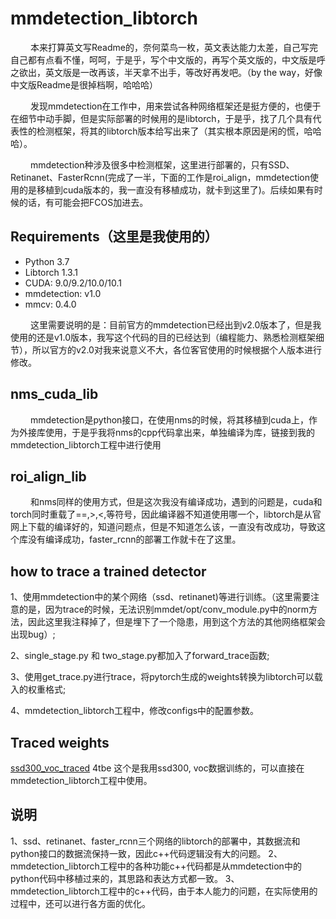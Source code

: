 # mmdetection_libtorch
&#8195; &#8195;本来打算英文写Readme的，奈何菜鸟一枚，英文表达能力太差，自己写完自己都有点看不懂，呵呵，于是乎，写个中文版的，再写个英文版的，中文版是呼之欲出，英文版是一改再该，半天拿不出手，等改好再发吧。（by the way，好像中文版Readme是很掉档啊，哈哈哈）

&#8195; &#8195;发现mmdetection在工作中，用来尝试各种网络框架还是挺方便的，也便于在细节中动手脚，但是实际部署的时候用的是libtorch，于是乎，找了几个具有代表性的检测框架，将其的libtorch版本给写出来了（其实根本原因是闲的慌，哈哈哈）。

&#8195; &#8195;mmdetection种涉及很多中检测框架，这里进行部署的，只有SSD、Retinanet、FasterRcnn(完成了一半，下面的工作是roi_align，mmdetection使用的是移植到cuda版本的，我一直没有移植成功，就卡到这里了)。后续如果有时候的话，有可能会把FCOS加进去。

## Requirements（这里是我使用的）

 - Python 3.7
 - Libtorch 1.3.1
 - CUDA: 9.0/9.2/10.0/10.1
 -  mmdetection: v1.0
 - mmcv: 0.4.0
 
&#8195; &#8195;这里需要说明的是：目前官方的mmdetection已经出到v2.0版本了，但是我使用的还是v1.0版本，我写这个代码的目的已经达到（编程能力、熟悉检测框架细节），所以官方的v2.0对我来说意义不大，各位客官使用的时候根据个人版本进行修改。
 
## nms_cuda_lib
&#8195; &#8195;mmdetection是python接口，在使用nms的时候，将其移植到cuda上，作为外接库使用，于是乎我将nms的cpp代码拿出来，单独编译为库，链接到我的mmdetection_libtorch工程中进行使用

## roi_align_lib
&#8195; &#8195;和nms同样的使用方式，但是这次我没有编译成功，遇到的问题是，cuda和torch同时重载了==,>,<,等符号，因此编译器不知道使用哪一个，libtorch是从官网上下载的编译好的，知道问题点，但是不知道怎么该，一直没有改成功，导致这个库没有编译成功，faster_rcnn的部署工作就卡在了这里。


## how to trace a trained detector
1、使用mmdetection中的某个网络（ssd、retinanet)等进行训练。（这里需要注意的是，因为trace的时候，无法识别mmdet/opt/conv_module.py中的norm方法，因此这里我注释掉了，但是埋下了一个隐患，用到这个方法的其他网络框架会出现bug）;

2、single_stage.py 和 two_stage.py都加入了forward_trace函数;

3、使用get_trace.py进行trace，将pytorch生成的weights转换为libtorch可以载入的权重格式;

4、mmdetection_libtorch工程中，修改configs中的配置参数。
 
  ## Traced  weights
 [ssd300_voc_traced](https://pan.baidu.com/s/1oE8HuiZv-s7U3SOM-Ede-Q)  4tbe
 这个是我用ssd300, voc数据训练的，可以直接在mmdetection_libtorch工程中使用。
 ## 说明
 1、ssd、retinanet、faster_rcnn三个网络的libtorch的部署中，其数据流和python接口的数据流保持一致，因此c++代码逻辑没有大的问题。
 2、mmdetection_libtorch工程中的各种功能c++代码都是从mmdetection中的python代码中移植过来的，其思路和表达方式都一致。
 3、mmdetection_libtorch工程中的c++代码，由于本人能力的问题，在实际使用的过程中，还可以进行各方面的优化。
